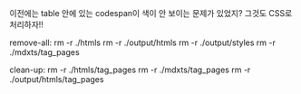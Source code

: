 이전에는 table 안에 있는 codespan이 색이 안 보이는 문제가 있었지? 그것도 CSS로 처리하자!!

remove-all:
    rm -r ./htmls
    rm -r ./output/htmls
    rm -r ./output/styles
    rm -r ./mdxts/tag_pages

clean-up:
    rm -r ./htmls/tag_pages
    rm -r ./mdxts/tag_pages
    rm -r ./output/htmls/tag_pages
